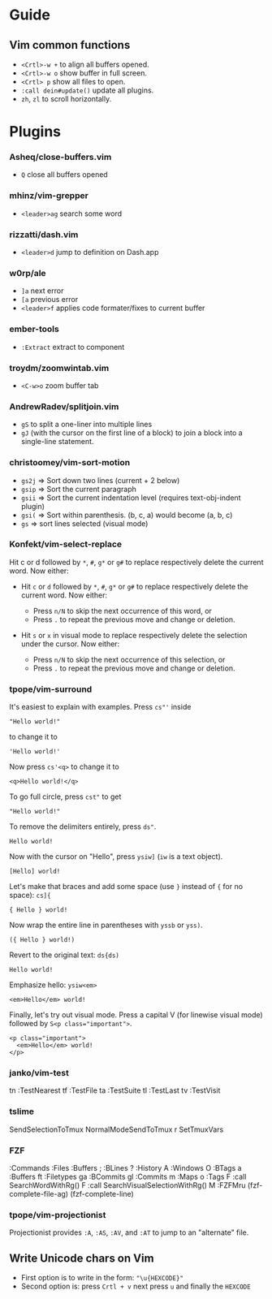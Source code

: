 # Guide

## Vim common functions

- `<Crtl>-w +` to align all buffers opened.
- `<Crtl>-w o` show buffer in full screen.
- `<Crtl> p` show all files to open.
- `:call dein#update()` update all plugins.
- `zh`, `zl` to scroll horizontally.

# Plugins

### Asheq/close-buffers.vim

- `Q` close all buffers opened

### mhinz/vim-grepper

- `<leader>ag` search some word

### rizzatti/dash.vim

- `<leader>d` jump to definition on Dash.app

### w0rp/ale

- `]a` next error
- `[a` previous error
- `<leader>f` applies code formater/fixes to current buffer

### ember-tools

- `:Extract` extract to component

### troydm/zoomwintab.vim

- `<C-w>o` zoom buffer tab

### AndrewRadev/splitjoin.vim

- `gS` to split a one-liner into multiple lines
- `gJ` (with the cursor on the first line of a block) to join a block into a single-line statement.

### christoomey/vim-sort-motion

- `gs2j` => Sort down two lines (current + 2 below)
- `gsip` => Sort the current paragraph
- `gsii` => Sort the current indentation level (requires text-obj-indent plugin)
- `gsi(` => Sort within parenthesis. (b, c, a) would become (a, b, c)
- `gs` => sort lines selected (visual mode)

### Konfekt/vim-select-replace

Hit c or d followed by `*`, `#`, `g*` or `g#` to replace respectively delete the current word. Now either:

- Hit `c` or `d` followed by `*`, `#`, `g*` or `g#` to replace respectively delete the current word.
  Now either:

  - Press `n/N` to skip the next occurrence of this word, or
  - Press `.` to repeat the previous move and change or deletion.

- Hit `s` or `x` in visual mode to replace respectively delete the selection under the cursor.
  Now either:
  - Press `n/N` to skip the next occurrence of this selection, or
  - Press `.` to repeat the previous move and change or deletion.

### tpope/vim-surround

It's easiest to explain with examples. Press `cs"'` inside

    "Hello world!"

to change it to

    'Hello world!'

Now press `cs'<q>` to change it to

    <q>Hello world!</q>

To go full circle, press `cst"` to get

    "Hello world!"

To remove the delimiters entirely, press `ds"`.

    Hello world!

Now with the cursor on "Hello", press `ysiw]` (`iw` is a text object).

    [Hello] world!

Let's make that braces and add some space (use `}` instead of `{` for no
space): `cs]{`

    { Hello } world!

Now wrap the entire line in parentheses with `yssb` or `yss)`.

    ({ Hello } world!)

Revert to the original text: `ds{ds)`

    Hello world!

Emphasize hello: `ysiw<em>`

    <em>Hello</em> world!

Finally, let's try out visual mode. Press a capital V (for linewise
visual mode) followed by `S<p class="important">`.

    <p class="important">
      <em>Hello</em> world!
    </p>

### janko/vim-test

<leader>tn :TestNearest
<leader>tf :TestFile
<leader>ta :TestSuite
<leader>tl :TestLast
<leader>tv :TestVisit

### tslime

<C-c><C-c> <Plug>SendSelectionToTmux
<C-c><C-c> <Plug>NormalModeSendToTmux
<C-c>r <Plug>SetTmuxVars

### FZF

<C-c> :Commands
<C-p> :Files
<C-t> :Buffers
<leader>; :BLines
<leader>? :History
<leader>A :Windows
<leader>O :BTags
<leader>a :Buffers
<leader>ft :Filetypes
<leader>ga :BCommits
<leader>gl :Commits
<leader>m :Maps
<leader>o :Tags
F :call SearchWordWithRg()
F :call SearchVisualSelectionWithRg()
<leader>M :FZFMru
<C-x><C-f> <plug>(fzf-complete-file-ag)
<C-x><C-l> <plug>(fzf-complete-line)

### tpope/vim-projectionist

Projectionist provides `:A`, `:AS`, `:AV`, and `:AT` to jump to an "alternate" file.

## Write Unicode chars on Vim

- First option is to write in the form: `"\u{HEXCODE}"`
- Second option is: press `Crtl + v` next press `u` and finally the `HEXCODE`
